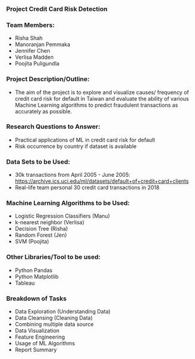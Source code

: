 ### Project Credit Card Risk Detection 
	
### Team Members:
* Risha Shah
* Manoranjan Pemmaka 
* Jennifer Chen 
* Verlisa Madden
* Poojita Puligundla 

### Project Description/Outline:
* The aim of the project is to explore and visualize causes/ frequency of credit card risk for default in Taiwan and evaluate the ability of various Machine Learning algorithms to predict fraudulent transactions as accurately as possible. 

### Research Questions to Answer:
* Practical applications of ML in credit card risk for default
* Risk occurrence by country if dataset is available

### Data Sets to be Used:
* 30k transactions from April 2005 - June 2005:  https://archive.ics.uci.edu/ml/datasets/default+of+credit+card+clients
* Real-life team personal 30 credit card transactions in 2018 

### Machine Learning Algorithms to be Used:
* Logistic Regression Classifiers (Manu)
* k-nearest neighbor (Verlisa)
* Decision Tree (Risha)
* Random Forest (Jen)
* SVM (Poojita)

### Other Libraries/Tool to be used:
* Python Pandas
* Python Matplotlib
* Tableau

### Breakdown of Tasks 
* Data Exploration (Understanding Data)
* Data Cleansing (Cleaning Data) 
* Combining multiple data source
* Data Visualization
* Feature Engineering
* Usage of ML Algorithms 
* Report Summary


